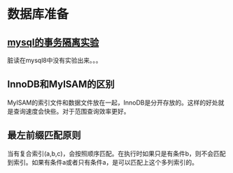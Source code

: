 # 数据库准备
## [mysql的事务隔离实验](https://juejin.im/post/5ba0c3a6e51d450e597b2fb4)
脏读在mysql8中没有实验出来。。。
## InnoDB和MyISAM的区别
MyISAM的索引文件和数据文件放在一起，InnoDB是分开存放的。这样的好处就是查询速度会快些。对于范围查询效率更好。
## 最左前缀匹配原则
当有复合索引(a,b,c)，会按照顺序匹配。在执行时如果只是有条件b，则不会匹配到索引。如果有条件a或者只有条件a，是可以匹配上这个多列索引的。